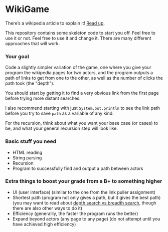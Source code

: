 # WikiGame

There’s a wikipedia article to explain it! [Read up](https://en.wikipedia.org/wiki/Wikipedia:Wiki_Game).


This repository contains some skeleton code to start you off. Feel free to use it or not. Feel free to use it and change it. There are many different approaches that will work.

### Your goal
Code a slightly simpler variation of the game, one where you give your program the wikipedia pages for two actors, and the program outputs a path of links to get from one to the other, as well as the number of clicks the path took (the "depth").

You should start by getting it to find a very obvious link from the first page before trying more distant searches.

I also recommend starting with just `System.out.println` to see the link path before you try to save `path` as a variable of any kind.

For the recursion, think about what you want your base case (or cases) to be, and what your general recursion step will look like.

### Basic stuff you need
- HTML reading
- String parsing
- Recursion
- Program to successfully find and output a path between actors

### Extra things to boost your grade from a B+ to something higher
- UI (user interface) (similar to the one from the link puller assignment)
- Shortest path (program not only gives a path, but it gives the best path) (you may want to read about [depth search vs breadth search](https://www.codecademy.com/article/tree-traversal), though there are also other ways to do it)
- Efficiency (generallly, the faster the program runs the better)
- Expand beyond actors (any page to any page) (do not attempt until you have achieved high efficiency)
